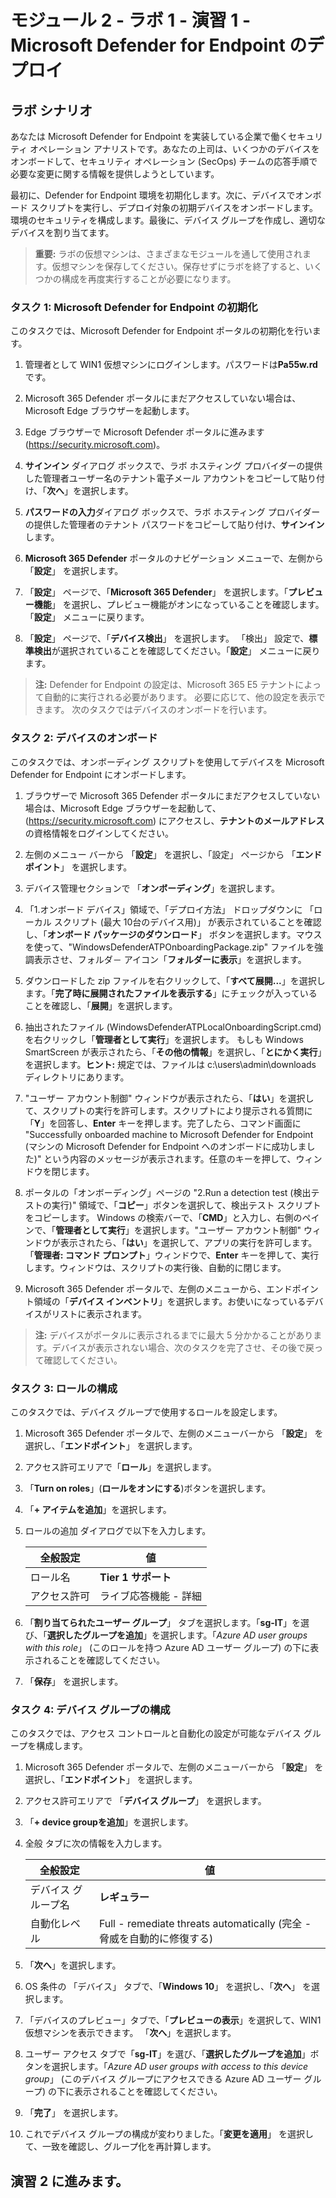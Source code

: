 ﻿---
lab:
    title: '演習 1 - Microsoft Defender for Endpoint のデプロイ'
    module: 'モジュール 2 – エンドポイント用の Microsoft Defender を使用して脅威を軽減する'
---

# モジュール 2 - ラボ 1 - 演習 1 - Microsoft Defender for Endpoint のデプロイ

## ラボ シナリオ

あなたは Microsoft Defender for Endpoint を実装している企業で働くセキュリティ オペレーション アナリストです。あなたの上司は、いくつかのデバイスをオンボードして、セキュリティ オペレーション (SecOps) チームの応答手順で必要な変更に関する情報を提供しようとしています。

最初に、Defender for Endpoint 環境を初期化します。次に、デバイスでオンボード スクリプトを実行し、デプロイ対象の初期デバイスをオンボードします。環境のセキュリティを構成します。最後に、デバイス グループを作成し、適切なデバイスを割り当てます。

>**重要:**  ラボの仮想マシンは、さまざまなモジュールを通して使用されます。仮想マシンを保存してください。保存せずにラボを終了すると、いくつかの構成を再度実行することが必要になります。


### タスク 1: Microsoft Defender for Endpoint の初期化

このタスクでは、Microsoft Defender for Endpoint ポータルの初期化を行います。

1. 管理者として WIN1 仮想マシンにログインします。パスワードは**Pa55w.rd** です。  

2. Microsoft 365 Defender ポータルにまだアクセスしていない場合は、Microsoft Edge ブラウザーを起動します。

3. Edge ブラウザーで Microsoft Defender ポータルに進みます (https://security.microsoft.com)。

4. **サインイン** ダイアログ ボックスで、ラボ ホスティング プロバイダーの提供した管理者ユーザー名のテナント電子メール アカウントをコピーして貼り付け、「**次へ**」を選択します。

5. **パスワードの入力**ダイアログ ボックスで、ラボ ホスティング プロバイダーの提供した管理者のテナント パスワードをコピーして貼り付け、**サインイン**します。

6. **Microsoft 365 Defender** ポータルのナビゲーション メニューで、左側から 「**設定**」 を選択します。

7. 「**設定**」 ページで、「**Microsoft 365 Defender**」 を選択します。「**プレビュー機能**」 を選択し、プレビュー機能がオンになっていることを確認します。「**設定**」 メニューに戻ります。

8. 「**設定**」 ページで、「**デバイス検出**」 を選択します。  「検出」 設定で、**標準検出**が選択されていることを確認してください。「**設定**」 メニューに戻ります。

>**注:** Defender for Endpoint の設定は、Microsoft 365 E5 テナントによって自動的に実行される必要があります。  必要に応じて、他の設定を表示できます。  次のタスクではデバイスのオンボードを行います。  


### タスク 2: デバイスのオンボード

このタスクでは、オンボーディング スクリプトを使用してデバイスを Microsoft Defender for Endpoint にオンボードします。

1. ブラウザーで Microsoft 365 Defender ポータルにまだアクセスしていない場合は、Microsoft Edge ブラウザーを起動して、(https://security.microsoft.com) にアクセスし、**テナントのメールアドレス** の資格情報をログインしてください。

2. 左側のメニュー バーから 「**設定**」 を選択し、「設定」 ページから 「**エンドポイント**」 を選択します。

3. デバイス管理セクションで 「**オンボーディング**」を選択します。

4. 「1.オンボード デバイス」領域で、「デプロイ方法」 ドロップダウンに 「ローカル スクリプト (最大 10台のデバイス用)」 が表示されていることを確認し、「**オンボード パッケージのダウンロード**」 ボタンを選択します。マウスを使って、"WindowsDefenderATPOnboardingPackage.zip" ファイルを強調表示させ、フォルダ－ アイコン「**フォルダーに表示**」を選択します。

5. ダウンロードした zip ファイルを右クリックして、「**すべて展開...**」を選択します。「**完了時に展開されたファイルを表示する**」にチェックが入っていることを確認し、「**展開**」を選択します。

6. 抽出されたファイル (WindowsDefenderATPLocalOnboardingScript.cmd) を右クリックし「**管理者として実行**」を選択します。  もしも Windows SmartScreen が表示されたら、「**その他の情報**」を選択し、「**とにかく実行**」を選択します。**ヒント:** 規定では、ファイルは c:\users\admin\downloads ディレクトリにあります。
    
7. "ユーザー アカウント制御" ウィンドウが表示されたら、「**はい**」を選択して、スクリプトの実行を許可します。スクリプトにより提示される質問に「**Y**」を回答し、**Enter** キーを押します。完了したら、コマンド画面に "Successfully onboarded machine to Microsoft Defender for Endpoint (マシンの Microsoft Defender for Endpoint へのオンボードに成功しました)" という内容のメッセージが表示されます。任意のキーを押して、ウィンドウを閉じます。

8. ポータルの「オンボーディング」ページの "2.Run a detection test (検出テストの実行)" 領域で、「**コピー**」ボタンを選択して、検出テスト スクリプトをコピーします。  Windows の検索バーで、「**CMD**」と入力し、右側のペインで、「**管理者として実行**」を選択します。"ユーザー アカウント制御" ウィンドウが表示されたら、「**はい**」を選択して、アプリの実行を許可します。「**管理者: コマンド プロンプト**」ウィンドウで、**Enter** キーを押して、実行します。ウィンドウは、スクリプトの実行後、自動的に閉じます。

9. Microsoft 365 Defender ポータルで、左側のメニューから、エンドポイント領域の「**デバイス インベントリ**」を選択します。お使いになっているデバイスがリストに表示されます。

>**注:** デバイスがポータルに表示されるまでに最大 5 分かかることがあります。デバイスが表示されない場合、次のタスクを完了させ、その後で戻って確認してください。


### タスク 3: ロールの構成

このタスクでは、デバイス グループで使用するロールを設定します。

1. Microsoft 365 Defender ポータルで、左側のメニューバーから 「**設定**」 を選択し、「**エンドポイント**」 を選択します。 

2. アクセス許可エリアで「**ロール**」を選択します。

3. 「**Turn on roles**」(**ロールをオンにする**)ボタンを選択します。

4. 「**+ アイテムを追加**」を選択します。

5. ロールの追加 ダイアログで以下を入力します。

    |全般設定|値|
    |---|---|
    |ロール名|**Tier 1 サポート**|
    |アクセス許可|ライブ応答機能 - 詳細|

6. 「**割り当てられたユーザー グループ**」 タブを選択します。「**sg-IT**」を選び、「**選択したグループを追加**」を選択します。「*Azure AD user groups with this role*」 (このロールを持つ Azure AD ユーザー グループ) の下に表示されることを確認してください。

7. 「**保存**」 を選択します。


### タスク 4: デバイス グループの構成

このタスクでは、アクセス コントロールと自動化の設定が可能なデバイス グループを構成します。

1. Microsoft 365 Defender ポータルで、左側のメニューバーから 「**設定**」 を選択し、「**エンドポイント**」 を選択します。 

2. アクセス許可エリアで 「**デバイス グループ**」 を選択します。

3. 「**+ device groupを追加**」を選択します。

4. 全般 タブに次の情報を入力します。

    |全般設定|値|
    |---|---|
    |デバイス グループ名|**レギュラー**|
    |自動化レベル|Full - remediate threats automatically (完全 - 脅威を自動的に修復する)|

5. 「**次へ**」を選択します。

6. OS 条件の 「デバイス」 タブで、「**Windows 10**」 を選択し、「**次へ**」 を選択します。

7. 「デバイスのプレビュー」タブで、「**プレビューの表示**」を選択して、WIN1 仮想マシンを表示できます。  「**次へ**」を選択します。

8. ユーザー アクセス タブで「**sg-IT**」を選び、「**選択したグループを追加**」ボタンを選択します。「*Azure AD user groups with access to this device group*」 (このデバイス グループにアクセスできる Azure AD ユーザー グループ) の下に表示されることを確認してください。

9. 「**完了**」 を選択します。

10. これでデバイス グループの構成が変わりました。「**変更を適用**」 を選択して、一致を確認し、グループ化を再計算します。

## 演習 2 に進みます。
